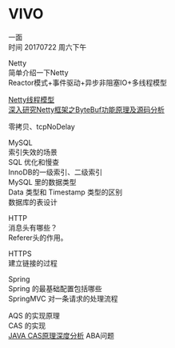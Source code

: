 # VIVO
一面  
时间 20170722 周六下午  

Netty  
简单介绍一下Netty  
Reactor模式+事件驱动+异步非阻塞IO+多线程模型  

[Netty线程模型](http://www.infoq.com/cn/articles/netty-threading-model)  
[深入研究Netty框架之ByteBuf功能原理及源码分析](https://my.oschina.net/7001/blog/742236)  

零拷贝、tcpNoDelay  

MySQL  
索引失效的场景  
SQL 优化和慢查  
InnoDB的一级索引、二级索引  
MySQL 里的数据类型  
Data 类型和 Timestamp 类型的区别  
数据库的表设计  

HTTP  
消息头有哪些？  
Referer头的作用。

HTTPS  
建立链接的过程  

Spring  
Spring 的最基础配置包括哪些  
SpringMVC 对一条请求的处理流程  


AQS 的实现原理  
CAS 的实现  
[JAVA CAS原理深度分析](http://zl198751.iteye.com/blog/1848575)
ABA问题  
